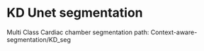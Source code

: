 # KD Unet segmentation
 Multi Class Cardiac chamber segmentation 
path: Context-aware-segmentation/KD_seg
